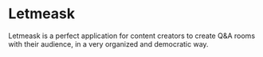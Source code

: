 # Letmeask

Letmeask is a perfect application for content creators to create Q&A rooms with their audience, in a very organized and democratic way.